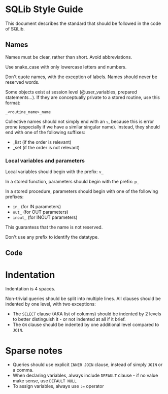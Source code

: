# SQLib Style Guide

This document describes the standard that should be followed in the code of SQLib.

## Names

Names must be clear, rather than short. Avoid abbreviations.

Use snake_case with only lowercase letters and numbers.

Don't quote names, with the exception of labels. Names should never be reserved words.

Some objects exist at session level (@user_variables, prepared statements...). If they are conceptually private to a stored routine, use this format:
```
_<routine_name>_name
```

Collective names should not simply end with an `s`, because this is error prone (especially if we have a similar singular name). Instead, they should end with one of the following suffixes:

* _list (if the order is relevant)
* _set (if the order is not relevant)

### Local variables and parameters

Local variables should begin with the prefix: `v_`

In a stored function, parameters should begin with the prefix: `p_`

In a stored procedure, parameters should begin with one of the following prefixes:
* `in_` (for IN parameters)
* `out_` (for OUT parameters)
* `inout_` (for INOUT parameters)

This guarantess that the name is not reserved.

Don't use any prefix to identify the datatype.

## Code

# Indentation

Indentation is 4 spaces.

Non-trivial queries should be split into multiple lines. All clauses should be indented by one level, with two exceptions:

* The `SELECT` clause (AKA list of columns) should be indented by 2 levels to better distinguish it - or not indented at all if it brief.
* The `ON` clause should be indented by one additional level compared to `JOIN`.

# Sparse notes

* Queries should use explicit `INNER JOIN` clause, instead of simply `JOIN` or a comma.
* When declaring variables, always include `DEFAULT` clause - if no value make sense, use `DEFAULT NULL`
* To assign variables, always use `:=` operator
